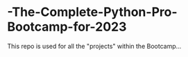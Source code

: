 # -The-Complete-Python-Pro-Bootcamp-for-2023
This repo is used for all the "projects" within the Bootcamp...
